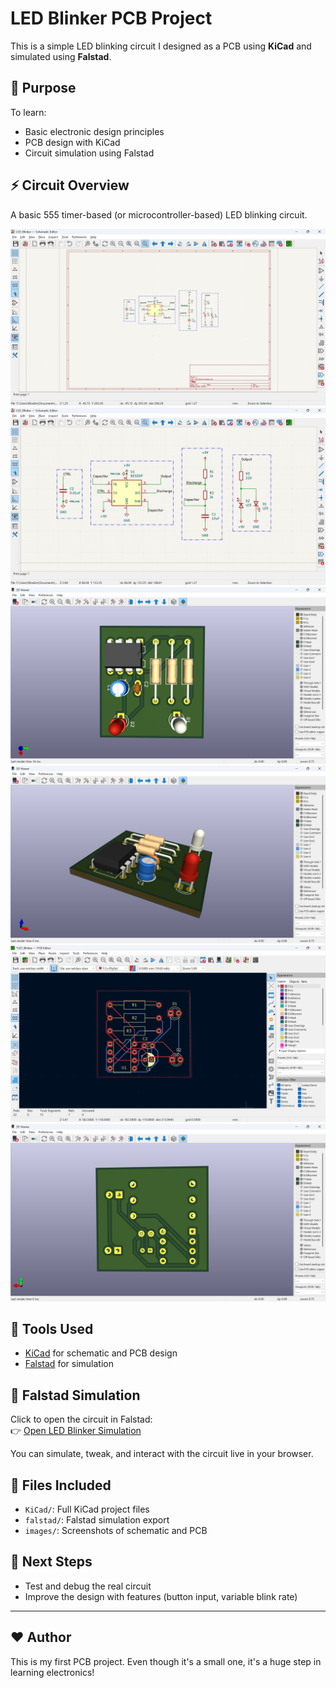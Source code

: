 # LED Blinker PCB Project

This is a simple LED blinking circuit I designed as a PCB using **KiCad** and simulated using **Falstad**.

## 🧠 Purpose
To learn:
- Basic electronic design principles
- PCB design with KiCad
- Circuit simulation using Falstad

## ⚡ Circuit Overview
A basic 555 timer-based (or microcontroller-based) LED blinking circuit.

![Schematic](KiCad/schematic.png)
![Schematic](KiCad/schematic_zoom.png)
![PCB Layout](KiCad/pcb_render.png)
![PCB Layout](KiCad/pcb_render_3D.png)
![PCB Layout](KiCad/pcb_routing.png)
![PCB Layout](KiCad/pcb_render_back.png)

## 🧰 Tools Used
- [KiCad](https://www.kicad.org/) for schematic and PCB design
- [Falstad](https://www.falstad.com/circuit/) for simulation

## 🔗 Falstad Simulation
Click to open the circuit in Falstad:  
👉 [Open LED Blinker Simulation]([https://www.falstad.com/circuit/circuitjs.html?cct=$...](https://www.falstad.com/circuit/circuitjs.html?ctz=CQAgjCAMB0l3BWEDoE4DMAWATKhl0A2AdnVW0gA4RNURjlJkBTAWjDACgxCkxNMIdJUHZK1YYMIhKaEpUJkBWSglWcA5iGyYmCYtJ17yUKJwBK2qkMijr2YtlNNdIOkw-QEnAO5CiNDz+0ugITpC+2gghYVYSsRF+FPFOHE6h4ZwATuBg6bFpgdJMYPDZ2o40mBIBAtRM2BTchOm11TRwVdROACbMAGYAhgCuADYALqyjzD3gzlCwXEmu+tK6egZmy3oC2iubETmFmEHHlB5WcJFnJbvVHte7CHngd+dbr4In0sdBiXHITZGQHFTgAY1yTlWAOhghg8EgEEw0CwxA4mDCLQcYCQ8MRZhy2GiQli6ACGVMjX+Dic32CRQ+N0hyF2-0KCF27IOkXWXQ6G1BfjJayCwpoqFBPFaawlFVpst6AxGEymMzmF3hSzlfJp4tBAGcAehbEaEqYhqN9cxwTDdskQTRwGxqIRYAj3QiIHivZwAPYyECEOEdVB0bBeBaQXHaAPoThAA))

You can simulate, tweak, and interact with the circuit live in your browser.

## 📂 Files Included
- `KiCad/`: Full KiCad project files
- `falstad/`: Falstad simulation export
- `images/`: Screenshots of schematic and PCB
  
## 🏁 Next Steps
- Test and debug the real circuit
- Improve the design with features (button input, variable blink rate)

---

## ❤️ Author
This is my first PCB project. Even though it's a small one, it's a huge step in learning electronics!

